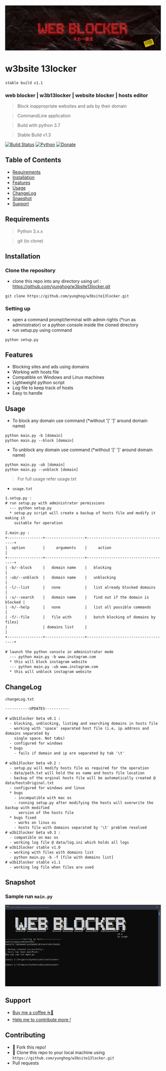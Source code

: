 <a href=""><img src="image/w3b13locker.jpg" title="w3b13locker" alt="w3b13locker"></a>
# w3bsite 13locker
`stable build v1.1`
### web blocker | w3b13locker | website blocker | hosts editor

> Block inappropriate websites and ads by their domain

> CommandLine application

> Build with python 3.7

> Stable Build v1.3

[![Build Status](https://img.shields.io/badge/version-v1.1-green?style=flat-square)](https://github.com/yunghog/w3bsite13locker)
[![Python](https://img.shields.io/badge/python-3.7-orange?style=flat-square&logo=python)](https://github.com/yunghog/w3bsite13locker)
[![Donate](https://img.shields.io/badge/Paypal-Donate-blue?style=flat-square&logo=paypal)](https://paypal.me/samartha890?locale.x=en_GB)


## Table of Contents
- [Requirements](#requirements)
- [Installation](#installation)
- [Features](#features)
- [Usage](#usage)
- [ChangeLog](#changelog)
- [Snapshot](#snapshot)
- [Support](#support)

## Requirements
> Python 3.x.x

> git (to clone)

## Installation
### Clone the repository
- clone this repo into any directory using url : https://github.com/yunghog/w3bsite13locker.git
 ```shell
git clone https://github.com/yunghog/w3bsite13locker.git
```
### Setting up
- open a command prompt/terminal with admin rights (*run as administrator) or a python console inside the cloned directory
- run setup.py using command
```shell
python setup.py
```
## Features
- Blocking sites and ads using domains
- Working with hosts file
- Compatible on Windows and Linux machines
- Lightweight python script
- Log file to keep track of hosts
- Easy to handle

## Usage
- To block any domain use command (*without '[' ']' around domain name)
```shell
python main.py -b [domain]
python main.py --block [domain]
```

- To unblock any domain use command (*without '[' ']' around domain name)
```shell
python main.py -ub [domain]
python main.py --unblock [domain]
```
> For full usage refer usage.txt
- `usage.txt`
```
1.setup.py :
# run setup.py with administrator permissions
  --- python setup.py
  * setup.py script will create a backup of hosts file and modify it making it
    suitable for operation

2.main.py :
+----------------+------------------+-------------------------------------+
|  option        |     arguments    |     action                          |
+----------------+------------------+-------------------------------------+
| -b/--block     |   domain name    |   blocking                          |
| -ub/--unblock  |   domain name    |   unblocking                        |
| -l/--list      |   none           |   list already blocked domains      |
| -s/--search    |   domain name    |   find out if the domain is blocked |
| -h/--help      |   none           |   list all possible commands        |
| -f/--file      |   file with      |   batch blocking of domains by files|
|                | domains list     |                                     |
+----------------+------------------+-------------------------------------+

# launch the python console in administrator mode
  --- python main.py -b www.instagram.com
  * this will block instagram website
  --- python main.py -ub www.instagram.com
  * this will unblock instagram website

```

## ChangeLog
`changeLog.txt`
```
-----------UPDATES-----------

# w3b13locker beta v0.1 :
  - blocking, unblocking, listimg and searching domains in hosts file
  - working with 'space' separated host file (i.e, ip address and domains separated by
    single space. Not tabs)
  - configured for windows
  * bugs
    - fails if domain and ip are separated by tab '\t'

# w3b13locker beta v0.2 :
  - setup.py will modify hosts file as required for the operation
  - data/path.txt will hold the os name and hosts file location
  - backup of the orginal hosts file will be automatically created @ data/hostsOriginal.txt
  - configured for windows and linux
  * bugs
    - incompatible with mac os
    - running setup.py after modifying the hosts will overwrite the backup with modified
      version of the hosts file
  * bugs fixed
    - works on linux os
    - hosts file with domains separated by '\t' problem resolved
# w3b13locker beta v0.3 :
  - compatible on mac os
  - working log file @ data/log.ini which holds all logs
# w3b13locker stable v1.0
  - working with files with domains list
  - python main.py -b -f [file with domains list]
# w3b13locker stable v1.1
  - working log file when files are used
```
## Snapshot
### Sample run `main.py`
<img src="image/snap1.PNG" title="w3b13locker" alt="w3b13locker">

## Support
- [Buy me a coffee ☕🍪](https://paypal.me/samartha890?locale.x=en_GB)
- [Help me to contribute more !](https://paypal.me/samartha890?locale.x=en_GB)

## Contributing
  - 🍴 Fork this repo!
  - 👯 Clone this repo to your local machine using `https://github.com/yunghog/w3bsite13locker.git`
  - Pull requests

